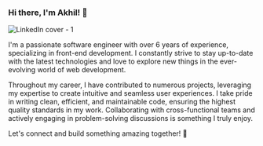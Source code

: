 ### Hi there, I'm Akhil! 👋

![LinkedIn cover - 1](https://github.com/akhilben/akhilben/assets/10494626/da15ba90-76aa-40bb-8238-cbb9f4f8b150)

I'm a passionate software engineer with over 6 years of experience, specializing in front-end development. I constantly strive to stay up-to-date with the latest technologies and love to explore new things in the ever-evolving world of web development.

Throughout my career, I have contributed to numerous projects, leveraging my expertise to create intuitive and seamless user experiences. I take pride in writing clean, efficient, and maintainable code, ensuring the highest quality standards in my work. Collaborating with cross-functional teams and actively engaging in problem-solving discussions is something I truly enjoy.

Let's connect and build something amazing together! 🚀
